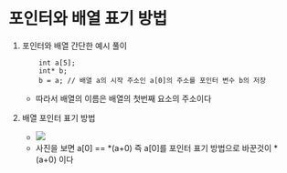 <h1>포인터와 배열 표기 방법</h1>

1. 포인터와 배열 간단한 예시 풀이
    ```
        int a[5];
        int* b;
        b = a; // 배열 a의 시작 주소인 a[0]의 주소를 포인터 변수 b의 저장
    ```
    - 따라서 배열의 이름은 배열의 첫번째 요소의 주소이다

2. 배열 포인터 표기 방법
    - <img src = "https://media.discordapp.net/attachments/1011076467846828156/1026869271395045386/unknown.png" />
    - 사진을 보면 a[0] == *(a+0) 즉 a[0]를 포인터 표기 방법으로 바꾼것이 *(a+0) 이다